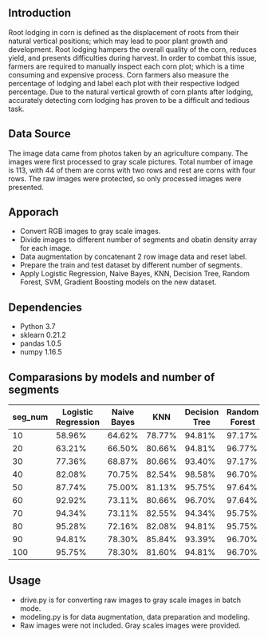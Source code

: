 ## Introduction
Root lodging in corn is defined as the displacement of roots from their natural vertical positions; which may lead to poor plant growth and development. Root lodging hampers the overall quality of the corn, reduces yield, and presents difficulties during harvest. In order to combat this issue, farmers are required to manually inspect each corn plot; which is a time consuming and expensive process. Corn farmers also measure the percentage of lodging and label each plot with their respective lodged percentage. Due to the natural vertical growth of corn plants after lodging, accurately detecting corn lodging has proven to be a difficult and tedious task.

## Data Source
The image data came from photos taken by an agriculture company. The images were first processed to gray scale pictures. Total number of image is 113, with 44 of them are corns with two rows and rest are corns with four rows. The raw images were protected, so only processed images were presented.

## Apporach
  * Convert RGB images to gray scale images.
  * Divide images to different number of segments and obatin density array for each image.
  * Data augmentation by concatenant 2 row image data and reset label.
  * Prepare the train and test dataset by different number of segments.
  * Apply Logistic Regression, Naive Bayes, KNN, Decision Tree, Random Forest, SVM, Gradient Boosting models on the new dataset.
  
## Dependencies
* Python 3.7
* sklearn 0.21.2
* pandas 1.0.5
* numpy 1.16.5

## Comparasions by models and number of segments
| seg_num | Logistic Regression | Naive Bayes | KNN    | Decision Tree | Random Forest | SVM    | Gradient Boosting |
|---------|---------------------|-------------|--------|---------------|---------------|--------|-------------------|
| 10      | 58.96%              | 64.62%      | 78.77% | 94.81%        | 97.17%        | NA     | 96.23%            |
| 20      | 63.21%              | 66.50%      | 80.66% | 94.81%        | 96.77%        | 96.22% | 96.70%            |
| 30      | 77.36%              | 68.87%      | 80.66% | 93.40%        | 97.17%        | 96.22% | 97.17%            |
| 40      | 82.08%              | 70.75%      | 82.54% | 98.58%        | 96.70%        | 93.87% | 96.70%            |
| 50      | 87.74%              | 75.00%      | 81.13% | 95.75%        | 97.64%        | 84.43% | 96.70%            |
| 60      | 92.92%              | 73.11%      | 80.66% | 96.70%        | 97.64%        | 70.28% | 95.28%            |
| 70      | 94.34%              | 73.11%      | 82.55% | 94.34%        | 95.75%        | 57.55% | 95.28%            |
| 80      | 95.28%              | 72.16%      | 82.08% | 94.81%        | 95.75%        | 47.64% | 97.64%            |
| 90      | 94.81%              | 78.30%      | 85.84% | 93.39%        | 96.70%        | 47.64% | 96.23%            |
| 100     | 95.75%              | 78.30%      | 81.60% | 94.81%        | 96.70%        | 47.64% | 97.64%            |

## Usage
* drive.py is for converting raw images to gray scale images in batch mode.
* modeling.py is for data augmentation, data preparation and modeling.
* Raw images were not included. Gray scales images were provided. 



